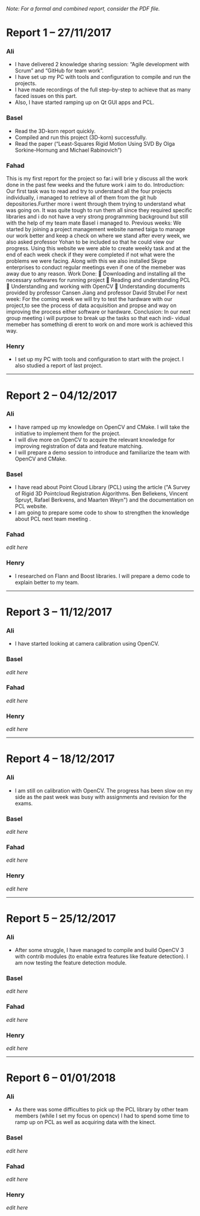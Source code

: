 ﻿*Note: For a formal and combined report, consider the PDF file.*

# Report 1 – 27/11/2017

### Ali

- I have delivered 2 knowledge sharing session: “Agile development with Scrum” and “GitHub for team work”.
- I have set up my PC with tools and configuration to compile and run the projects.
- I have made recordings of the full step-by-step to achieve that as many faced issues on this part.
- Also, I have started ramping up on Qt GUI apps and PCL.

### Basel

- Read the 3D-korn report quickly.
- Compiled and run this project (3D-korn) successfully.
- Read the paper (“Least-Squares Rigid Motion Using SVD By Olga Sorkine-Hornung and Michael Rabinovich”)

### Fahad

This is my first report for the project so far.i will brie
y discuss all the work
done in the past few weeks and the future work i aim to do.
Introduction: Our first task was to read and try to understand all the four projects individually,
i managed to retrieve all of them from the git hub depositories.Further more i
went through them trying to understand what was going on. It was quite tough
to run them all since they required specific libraries and i do not have a very
strong programming background but still with the help of my team mate Basel
i managed to.
Previous weeks: We started by joining a project management website named taiga to manage
our work better and keep a check on where we stand after every week, we also
asked professor Yohan to be included so that he could view our progress.
Using this website we were able to create weekly task and at the end of each
week check if they were completed if not what were the problems we were facing.
Along with this we also installed Skype enterprises to conduct regular meetings
even if one of the memeber was away due to any reason.
 Work Done:
 Downloading and installing all the necessary softwares for running project
 Reading and understanding PCL
 Understanding and working with OpenCV
 Understanding documents provided by professor Cansen Jiang and professor David Strubel
 For next week: For the coming week we will try to test the hardware with our project,to
see the process of data acquisition and propse and way on improving the
process either software or hardware.
Conclusion: In our next group meeting i will purpose to break up the tasks so that each indi-
vidual memeber has something di
erent to work on and more work is achieved
this way.

### Henry

- I set up my PC with tools and configuration to start with the project. I also studied a report of last project.

---

# Report 2 – 04/12/2017

### Ali

- I have ramped up my knowledge on OpenCV and CMake. I will take the initiative to implement them for the project.
- I will dive more on OpenCV to acquire the relevant knowledge for improving registration of data and feature matching.
- I will prepare a demo session to introduce and familiarize the team with OpenCV and CMake.


### Basel

- I have read about Point Cloud Library (PCL) using the article ("A Survey of Rigid 3D Pointcloud Registration Algorithms. Ben Bellekens, Vincent Spruyt, Rafael Berkvens, and Maarten Weyn") and the documentation on PCL website.	
- I am going to prepare some code to show to strengthen the knowledge about PCL next team meeting .



### Fahad

*edit here*


### Henry

- I researched on Flann and Boost libraries. I will prepare a demo code to explain better to my team.

---

# Report 3 – 11/12/2017

### Ali

- I have started looking at camera calibration using OpenCV.


### Basel

*edit here*


### Fahad

*edit here*


### Henry

*edit here*

---

# Report 4 – 18/12/2017

### Ali

- I am still on calibration with OpenCV. The progress has been slow on my side as the past week was busy with assignments and revision for the exams.


### Basel

*edit here*


### Fahad

*edit here*


### Henry

*edit here*

---

# Report 5 – 25/12/2017

### Ali

- After some struggle, I have managed to compile and build OpenCV 3 with contrib modules (to enable extra features like feature detection). I am now testing the feature detection module.


### Basel

*edit here*


### Fahad

*edit here*


### Henry

*edit here*

---

# Report 6 – 01/01/2018

### Ali

- As there was some difficulties to pick up the PCL library by other team members (while I set my focus on opencv) I had to spend some time to ramp up on PCL as well as acquiring data with the kinect.


### Basel

*edit here*


### Fahad

*edit here*


### Henry

*edit here*


